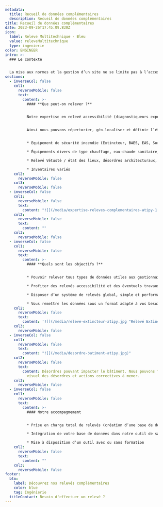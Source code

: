 ```yaml
---
metadata:
  title: Recueil de données complémentaires
  description: Recueil de données complémentaires
title: Recueil de données complémentaires
date: 2023-09-26T17:45:09.830Z
icon:
  label: Releve Multitechnique - Bleu
  value: releveMultitechnique
  type: ingenierie
color: ENGINEER
intro: >-
  ### Le contexte


  La mise aux normes et la gestion d’un site ne se limite pas à l’accessibilité. Vous avez des besoins dans d’autres domaines ? Inventaires, équipements, état des lieux, sécurité incendie, etc,  nous pouvons vous accompagner.
sections:
  - inverseCol: false
    col1:
      reverseMobile: false
      text:
        content: >-
          #### **Que peut-on relever ?**


          Notre expertise en relevé accessibilité (diagnostiqueurs expérimentés, outils de relevés internes performants) et notre expertise en phase travaux nous permettent de vous proposer d’autres types de relevés dans les bâtiments et les espaces publics.


          Ainsi nous pouvons répertorier, géo-localiser et définir l’état de vos équipements notamment dans les domaines suivants :


          * Equipement de sécurité incendie (Extincteur, BAES, EAS, Sorties de secours, plans, etc)

          * Équipements divers de type chauffage, eau-chaude sanitaire, ventilation

          * Relevé Vétusté / état des lieux, désordres architecturaux,  etc

          * Inventaires variés
    col2:
      reverseMobile: false
    col3:
      reverseMobile: false
  - inverseCol: false
    col1:
      reverseMobile: false
      text:
        content: "![](/media/expertise-releves-complementaires-atipy-1.jpeg)"
    col2:
      reverseMobile: false
      text:
        content: ""
    col3:
      reverseMobile: false
  - inverseCol: false
    col1:
      reverseMobile: false
      text:
        content: >-
          #### **Quels sont les objectifs ?**


          * Pouvoir relever tous types de données utiles aux gestionnaires de patrimoine

          * Profiter des relevés accessibilité et des éventuels travaux pour traiter les désordres “connexes” 

          * Disposer d’un système de relevés global, simple et performant avec des possibilités d’ajout de thématiques multiples facilitant la gestion du patrimoine.

          * Vous remettre les données sous un format adapté à vos besoins (compatible avec votre interface logiciel, en format tableur ou avec un accès à notre propre logiciel)
    col2:
      reverseMobile: false
      text:
        content: '![](/media/releve-extincteur-atipy.jpg "Relevé Extincteur")'
    col3:
      reverseMobile: false
  - inverseCol: false
    col1:
      reverseMobile: false
      text:
        content: "![](/media/desordre-batiment-atipy.jpg)"
    col2:
      reverseMobile: false
      text:
        content: Désordres pouvant impacter le bâtiment. Nous pouvons faire un relevé
          visuel des désordres et actions correctives à mener.
    col3:
      reverseMobile: false
  - inverseCol: false
    col1:
      reverseMobile: false
      text:
        content: >-
          #### Notre accompagnement 


          * Prise en charge total de relevés (création d’une base de données, mise en place d’un outil de saisie, relevés in-situ)

          * Intégration de votre base de données dans notre outil de saisie

          * Mise à disposition d’un outil avec ou sans formation
    col2:
      reverseMobile: false
      text:
        content: ""
    col3:
      reverseMobile: false
footer:
  btn:
    label: Découvrez nos relevés complémentaires
    color: blue
    tag: Ingénierie
  titleContact: Besoin d'effectuer un relevé ?
---
```

